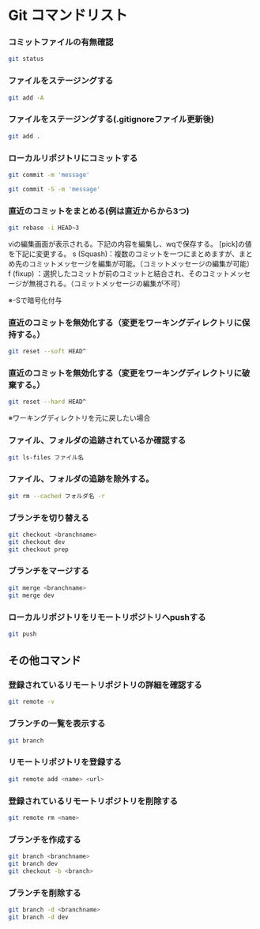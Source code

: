 # Git コマンドリスト
### コミットファイルの有無確認
```bash
git status
```
### ファイルをステージングする
```bash
git add -A
```
### ファイルをステージングする(.gitignoreファイル更新後)
```bash
git add .
```

### ローカルリポジトリにコミットする
```bash
git commit -m 'message'

git commit -S -m 'message'
```

### 直近のコミットをまとめる(例は直近からから3つ)
```bash
git rebase -i HEAD~3
```
viの編集画面が表示される。下記の内容を編集し、wqで保存する。
[pick]の値を下記に変更する。
s 	(Squash)：複数のコミットを一つにまとめますが、まとめ先のコミットメッセージを編集が可能。（コミットメッセージの編集が可能）
f	(fixup) ：選択したコミットが前のコミットと結合され、そのコミットメッセージが無視される。（コミットメッセージの編集が不可）

※-Sで暗号化付与

### 直近のコミットを無効化する（変更をワーキングディレクトリに保持する。）
```bash
git reset --soft HEAD^
```

### 直近のコミットを無効化する（変更をワーキングディレクトリに破棄する。）
```bash
git reset --hard HEAD^
```
※ワーキングディレクトリを元に戻したい場合

### ファイル、フォルダの追跡されているか確認する
```bash
git ls-files ファイル名
```

### ファイル、フォルダの追跡を除外する。
```bash
git rm --cached フォルダ名 -r
```

### ブランチを切り替える
```bash
git checkout <branchname>
git checkout dev
git checkout prep
```

### ブランチをマージする
```bash
git merge <branchname> 
git merge dev
```

### ローカルリポジトリをリモートリポジトリへpushする
```bash
git push
```

## その他コマンド
### 登録されているリモートリポジトリの詳細を確認する
```bash
git remote -v
```
### ブランチの一覧を表示する
```bash
git branch
```
### リモートリポジトリを登録する
```bash
git remote add <name> <url>
```
### 登録されているリモートリポジトリを削除する
```bash
git remote rm <name>
```
### ブランチを作成する
```bash
git branch <branchname>
git branch dev
git checkout -b <branch> 
```
### ブランチを削除する
```bash
git branch -d <branchname> 
git branch -d dev
```
